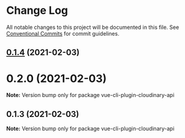 # Change Log

All notable changes to this project will be documented in this file.
See [Conventional Commits](https://conventionalcommits.org) for commit guidelines.

## [0.1.4](https://github.com/mayashavin/cloudinary-api/compare/vue-cli-plugin-cloudinary-api@0.1.3...vue-cli-plugin-cloudinary-api@0.1.4) (2021-02-03)



# 0.2.0 (2021-02-03)

**Note:** Version bump only for package vue-cli-plugin-cloudinary-api





## 0.1.3 (2021-02-03)

**Note:** Version bump only for package vue-cli-plugin-cloudinary-api
